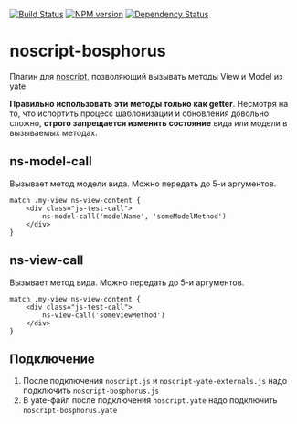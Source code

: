 [![Build Status](https://travis-ci.org/yandex-ui/noscript-bosphorus.png?branch=master)](https://travis-ci.org/yandex-ui/noscript-bosphorus)
[![NPM version](https://badge.fury.io/js/noscript-bosphorus.png)](http://badge.fury.io/js/noscript-bosphorus)
[![Dependency Status](https://david-dm.org/yandex-ui/noscript-bosphorus.png)](https://david-dm.org/yandex-ui/noscript-bosphorus)

noscript-bosphorus
==================

Плагин для [noscript](https://github.com/yandex-ui/noscript), позволяющий вызывать методы View и Model из yate

**Правильно использовать эти методы только как getter**.
Несмотря на то, что испортить процесс шаблонизации и обновления довольно сложно,
**строго запрещается изменять состояние** вида или модели в вызываемых методах.

## ns-model-call

Вызывает метод модели вида. Можно передать до 5-и аргументов.
```
match .my-view ns-view-content {
    <div class="js-test-call">
        ns-model-call('modelName', 'someModelMethod')
    </div>
}
```

## ns-view-call

Вызывает метод вида. Можно передать до 5-и аргументов.
```
match .my-view ns-view-content {
    <div class="js-test-call">
        ns-view-call('someViewMethod')
    </div>
}
```

## Подключение

1. После подключения `noscript.js` и `noscript-yate-externals.js` надо подключить `noscript-bosphorus.js`
2. В yate-файл после подключения `noscript.yate` надо подключить `noscript-bosphorus.yate`
